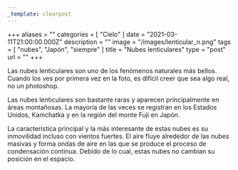 ```yaml
---
_template: clearpost
---
```



+++
aliases = ""
categories = [ "Cielo" ]
date = "2021-03-11T21:00:00.000Z"
description = ""
image = "/images/lenticular_n.png"
tags = [ "nubes", "Japón", "siempre" ]
title = "Nubes lenticulares"
type = "post"
url = ""
+++


Las nubes lenticulares son uno de los fenómenos naturales más bellos. Cuando los ves por primera vez en la foto, es difícil creer que sea algo real, no un photoshop.  
  
Las nubes lenticulares son bastante raras y aparecen principalmente en áreas montañosas. La mayoría de las veces se registran en los Estados Unidos, Kamchatka y en la región del monte Fuji en Japón.  
  
La característica principal y la más interesante de estas nubes es su inmovilidad incluso con vientos fuertes. El aire fluye alrededor de las nubes masivas y forma ondas de aire en las que se produce el proceso de condensación continua. Debido de lo cual, estas nubes no cambian su posición en el espacio.
